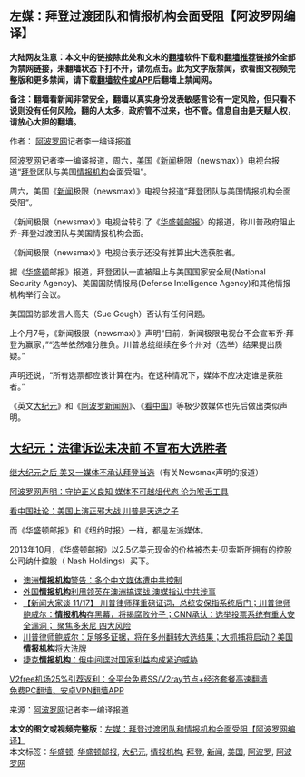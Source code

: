  <h2>左媒：拜登过渡团队和情报机构会面受阻【阿波罗网编译】</h2> <p class="notice"><b>大陆网友注意：本文中的链接除此处和文末的<a href="https://github.com/bannedbook/fanqiang" >翻墙</a>软件下载和<a href="https://github.com/killgcd/justmysocks/blob/master/README.md">翻墙推荐</a>链接外全部为禁网链接，未翻墙状态下打不开，请勿点击。此为文字版禁闻，欲看图文视频完整版和更多禁闻，请下载<a href="https://github.com/bannedbook/fanqiang">翻墙软件或APP</a>后翻墙上禁闻网。</p><p>备注：翻墙看新闻非常安全，翻墙以真实身份发表敏感言论有一定风险，但只看不说则没有任何风险，翻的人太多，政府管不过来，也不管。信息自由是天赋人权，请放心大胆的翻墙。</b></p>  <div class="entry"> <p>作者： <span class='wp_keywordlink_affiliate'><a href="https://www.aboluowang.com/" title="阿波罗网" target="_blank">阿波罗网</a></span>记者李一编译报道</p> <p id="summary"><a href="https://www.bannedbook.org/bnews/tag/%e9%98%bf%e6%b3%a2%e7%bd%97%e7%bd%91/" class="st_tag internal_tag" rel="tag" title="标签 阿波罗网 下的日志">阿波罗网</a>记者李一编译报道，周六，<a href="https://www.bannedbook.org/bnews/tag/%e7%be%8e%e5%9b%bd/" class="st_tag internal_tag" rel="tag" title="标签 美国 下的日志">美国</a>《<span class='wp_keywordlink_affiliate'><a href="https://www.bannedbook.org/" title="新闻">新闻</a></span>极限（newsmax）》电视台报道“<a href="https://www.bannedbook.org/bnews/tag/%e6%8b%9c%e7%99%bb/" class="st_tag internal_tag" rel="tag" title="标签 拜登 下的日志">拜登</a>团队与美国<a href="https://www.bannedbook.org/bnews/tag/%E6%83%85%E6%8A%A5%E6%9C%BA%E6%9E%84/" class="st_tag internal_tag" rel="tag" title="标签 情报机构 下的日志">情报机构</a>会面受阻”。</p> <p id="conimg">周六，美国《<a href="https://www.bannedbook.org/bnews/tag/%E6%96%B0%E9%97%BB/" class="st_tag internal_tag" rel="tag" title="标签 新闻 下的日志">新闻</a>极限（newsmax）》电视台报道“拜登团队与美国情报机构会面受阻”。</p> <p>《新闻极限（newsmax）》电视台转引了《<a href="https://www.bannedbook.org/bnews/tag/%e5%8d%8e%e7%9b%9b%e9%a1%bf%e9%82%ae%e6%8a%a5/" class="st_tag internal_tag" rel="tag" title="标签 华盛顿邮报 下的日志">华盛顿邮报</a>》的报道，称川普政府阻止乔-拜登过渡团队与美国情报机构会面。</p> <p>《新闻极限（newsmax）》电视台表示还没有推算出大选获胜者。</p>  <p>据《<a href="https://www.bannedbook.org/bnews/tag/%e5%8d%8e%e7%9b%9b%e9%a1%bf/" class="st_tag internal_tag" rel="tag" title="标签 华盛顿 下的日志">华盛顿</a>邮报》报道，拜登团队一直被阻止与美国国家安全局(National Security Agency)、美国国防情报局(Defense Intelligence Agency)和其他情报机构举行会议。</p> <p>美国国防部发言人高夫（Sue Gough）否认有任何问题。</p> <p>上个月7号，《新闻极限（newsmax）》声明“目前，新闻极限电视台不会宣布乔·拜登为赢家，”“选举依然难分胜负。川普总统继续在多个州对（选举）结果提出质疑。”</p> <p>声明还说，“所有选票都应该计算在内。在这种情况下，媒体不应决定谁是获胜者。”</p> <p>《英文<span class='wp_keywordlink_affiliate'><a href="http://www.epochtimes.com/" title="大纪元" target="_blank">大纪元</a></span>》和《<a href="https://www.bannedbook.org/bnews/tag/%E9%98%BF%E6%B3%A2%E7%BD%97/" class="st_tag internal_tag" rel="tag" title="标签 阿波罗 下的日志">阿波罗</a><span class='wp_keywordlink_affiliate'><a href="https://www.bannedbook.org/" title="新闻网">新闻网</a></span>》、《<span class='wp_keywordlink_affiliate'><a href="https://www.secretchina.com/" title="看中国" target="_blank">看中国</a></span>》等极少数媒体也先后做出类似声明。</p>  <h2><a href="https://www.aboluowang.com/2020/1108/1521126.html">大纪元：法律诉讼未决前 不宣布大选胜者</a></h2> <p><a href="https://www.aboluowang.com/2020/1109/1521226.html">继大纪元之后 美又一媒体不承认拜登当选</a>（有关Newsmax声明的报道）</p> <p><a href="https://www.aboluowang.com/2020/1109/1521299.html">阿波罗网声明：守护正义良知 媒体不可越俎代庖 沦为喉舌工具</a></p> <p><a href="https://www.aboluowang.com/2020/1110/1521747.html">看中国社论：美国上演正邪大战 川普是天选之子</a></p> <p>而《华盛顿邮报》和《纽约时报》一样，都是左派媒体。</p> <p>2013年10月，《华盛顿邮报》以2.5亿美元现金的价格被杰夫·贝索斯所拥有的控股公司纳什控股（ Nash Holdings）买下。</p>  <ul class='op-related-articles' title='相关阅读'> <li><a href='https://www.bannedbook.org/bnews/taiwannews/20201205/1442201.html' target='_blank'>澳洲<b>情报机构</b>警告：多个中文媒体遭中共控制</a></li> <li><a href='https://www.bannedbook.org/bnews/comments/20201118/1433026.html' target='_blank'>外国<b>情报机构</b>利用领英在澳洲搞谍战 澳媒指认中共涉事</a></li> <li><a href='https://www.bannedbook.org/bnews/bannedvideo/20201117/1432521.html' target='_blank'>【新闻大家谈  11/17】 川普律师释重磅证词，总统安保指系统后门；川普律师鲍威尔：<b>情报机构</b>存黑幕，将揭腐败分子；CNN承认：选举投票系统有重大安全漏洞； 聚焦多米尼 四大风险</a></li> <li><a href='https://www.bannedbook.org/bnews/bannedvideo/20201116/1431855.html' target='_blank'>川普律师鲍威尔：足够多证据，将在多州翻转大选结果；大抓捕将启动？美国<b>情报机构</b>将大洗牌</a></li> <li><a href='https://www.bannedbook.org/bnews/headline/20201110/1428997.html' target='_blank'>捷克<b>情报机构</b>：俄中间谍对国家利益构成紧迫威胁</a></li> </ul> <p class="texttj"> <a href="https://github.com/bannedbook/fanqiang/wiki/V2ray%E6%9C%BA%E5%9C%BA" target="_blank">V2free机场25%引荐返利：全平台免费SS/V2ray节点+经济套餐高速翻墙</a><br/> <a href="https://github.com/bannedbook/fanqiang/wiki/%E7%A6%81%E9%97%BB%E7%BD%91%E5%AE%89%E5%8D%93%E7%BF%BB%E5%A2%99%E6%96%B0%E9%97%BBAPP" target="_blank">免费PC翻墙、安卓VPN翻墙APP</a></p><p> 来源：<a href="https://www.aboluowang.com/2020/1206/1530981.html" target="_blank">阿波罗网</a>记者李一编译报道 </p><a name='sharetosocial'></a>       <div><b>本文的图文或视频完整版</b>：<a href='https://www.bannedbook.org/bnews/topimagenews/20201206/1442867.html'>左媒：拜登过渡团队和情报机构会面受阻【阿波罗网编译】</a></div>  </div><!--END ENTRY--> <div class="postfooter"> <div>本文标签：<a href="https://www.bannedbook.org/bnews/tag/%e5%8d%8e%e7%9b%9b%e9%a1%bf/" rel="tag">华盛顿</a>, <a href="https://www.bannedbook.org/bnews/tag/%e5%8d%8e%e7%9b%9b%e9%a1%bf%e9%82%ae%e6%8a%a5/" rel="tag">华盛顿邮报</a>, <a href="https://www.bannedbook.org/bnews/tag/%e5%a4%a7%e7%ba%aa%e5%85%83/" rel="tag">大纪元</a>, <a href="https://www.bannedbook.org/bnews/tag/%E6%83%85%E6%8A%A5%E6%9C%BA%E6%9E%84/" rel="tag">情报机构</a>, <a href="https://www.bannedbook.org/bnews/tag/%e6%8b%9c%e7%99%bb/" rel="tag">拜登</a>, <a href="https://www.bannedbook.org/bnews/tag/%E6%96%B0%E9%97%BB/" rel="tag">新闻</a>, <a href="https://www.bannedbook.org/bnews/tag/%e7%be%8e%e5%9b%bd/" rel="tag">美国</a>, <a href="https://www.bannedbook.org/bnews/tag/%E9%98%BF%E6%B3%A2%E7%BD%97/" rel="tag">阿波罗</a>, <a href="https://www.bannedbook.org/bnews/tag/%e9%98%bf%e6%b3%a2%e7%bd%97%e7%bd%91/" rel="tag">阿波罗网</a></div>  </div><!--END POSTFOOTER--> 